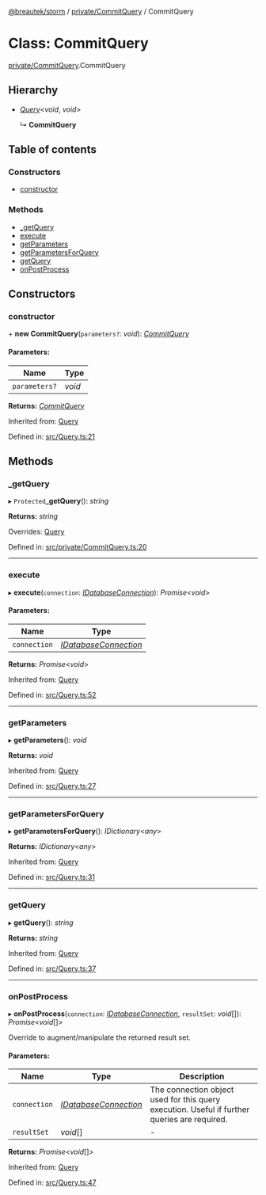 [@breautek/storm](../README.md) / [private/CommitQuery](../modules/private_commitquery.md) / CommitQuery

# Class: CommitQuery

[private/CommitQuery](../modules/private_commitquery.md).CommitQuery

## Hierarchy

* [*Query*](query.query-1.md)<*void*, *void*\>

  ↳ **CommitQuery**

## Table of contents

### Constructors

- [constructor](private_commitquery.commitquery.md#constructor)

### Methods

- [\_getQuery](private_commitquery.commitquery.md#_getquery)
- [execute](private_commitquery.commitquery.md#execute)
- [getParameters](private_commitquery.commitquery.md#getparameters)
- [getParametersForQuery](private_commitquery.commitquery.md#getparametersforquery)
- [getQuery](private_commitquery.commitquery.md#getquery)
- [onPostProcess](private_commitquery.commitquery.md#onpostprocess)

## Constructors

### constructor

\+ **new CommitQuery**(`parameters?`: *void*): [*CommitQuery*](private_commitquery.commitquery.md)

#### Parameters:

Name | Type |
------ | ------ |
`parameters?` | *void* |

**Returns:** [*CommitQuery*](private_commitquery.commitquery.md)

Inherited from: [Query](query.query-1.md)

Defined in: [src/Query.ts:21](https://github.com/breautek/storm/blob/0cbae4b/src/Query.ts#L21)

## Methods

### \_getQuery

▸ `Protected`**_getQuery**(): *string*

**Returns:** *string*

Overrides: [Query](query.query-1.md)

Defined in: [src/private/CommitQuery.ts:20](https://github.com/breautek/storm/blob/0cbae4b/src/private/CommitQuery.ts#L20)

___

### execute

▸ **execute**(`connection`: [*IDatabaseConnection*](../interfaces/idatabaseconnection.idatabaseconnection-1.md)): *Promise*<*void*\>

#### Parameters:

Name | Type |
------ | ------ |
`connection` | [*IDatabaseConnection*](../interfaces/idatabaseconnection.idatabaseconnection-1.md) |

**Returns:** *Promise*<*void*\>

Inherited from: [Query](query.query-1.md)

Defined in: [src/Query.ts:52](https://github.com/breautek/storm/blob/0cbae4b/src/Query.ts#L52)

___

### getParameters

▸ **getParameters**(): *void*

**Returns:** *void*

Inherited from: [Query](query.query-1.md)

Defined in: [src/Query.ts:27](https://github.com/breautek/storm/blob/0cbae4b/src/Query.ts#L27)

___

### getParametersForQuery

▸ **getParametersForQuery**(): *IDictionary*<*any*\>

**Returns:** *IDictionary*<*any*\>

Inherited from: [Query](query.query-1.md)

Defined in: [src/Query.ts:31](https://github.com/breautek/storm/blob/0cbae4b/src/Query.ts#L31)

___

### getQuery

▸ **getQuery**(): *string*

**Returns:** *string*

Inherited from: [Query](query.query-1.md)

Defined in: [src/Query.ts:37](https://github.com/breautek/storm/blob/0cbae4b/src/Query.ts#L37)

___

### onPostProcess

▸ **onPostProcess**(`connection`: [*IDatabaseConnection*](../interfaces/idatabaseconnection.idatabaseconnection-1.md), `resultSet`: *void*[]): *Promise*<*void*[]\>

Override to augment/manipulate the returned result set.

#### Parameters:

Name | Type | Description |
------ | ------ | ------ |
`connection` | [*IDatabaseConnection*](../interfaces/idatabaseconnection.idatabaseconnection-1.md) | The connection object used for this query execution. Useful if further queries are required.   |
`resultSet` | *void*[] | - |

**Returns:** *Promise*<*void*[]\>

Inherited from: [Query](query.query-1.md)

Defined in: [src/Query.ts:47](https://github.com/breautek/storm/blob/0cbae4b/src/Query.ts#L47)
